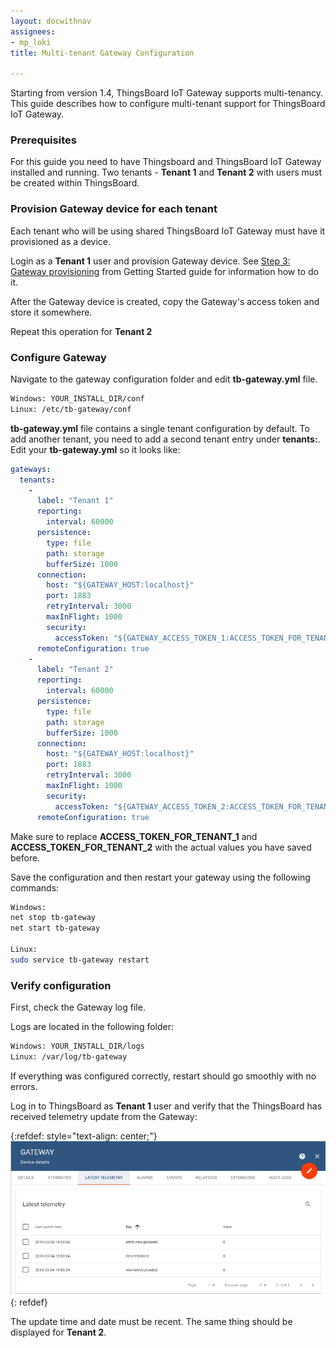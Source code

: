 ```yaml
---
layout: docwithnav
assignees:
- mp_loki
title: Multi-tenant Gateway Configuration

---
```

Starting from version 1.4, ThingsBoard IoT Gateway supports multi-tenancy.
This guide describes how to configure multi-tenant support for ThingsBoard IoT Gateway.

### Prerequisites

For this guide you need to have Thingsboard and ThingsBoard IoT Gateway installed and running.
Two tenants - **Tenant 1** and **Tenant 2** with users must be created within ThingsBoard.

### Provision Gateway device for each tenant

Each tenant who will be using shared ThingsBoard IoT Gateway must have it provisioned as a device.

Login as a **Tenant 1** user and provision Gateway device. See [Step 3: Gateway provisioning](/docs/iot-gateway/getting-started/#step-3-gateway-provisioning) from Getting Started 
guide for information how to do it.

After the Gateway device is created, copy the Gateway's access token and store it somewhere.

Repeat this operation for **Tenant 2**

### Configure Gateway

Navigate to the gateway configuration folder and edit **tb-gateway.yml** file.

```bash
Windows: YOUR_INSTALL_DIR/conf
Linux: /etc/tb-gateway/conf
```

**tb-gateway.yml** file contains a single tenant configuration by default. To add another tenant, you need to add a second 
tenant entry under **tenants:**. Edit your **tb-gateway.yml** so it looks like:

```yaml
gateways:
  tenants:
    -
      label: "Tenant 1"
      reporting:
        interval: 60000
      persistence:
        type: file
        path: storage
        bufferSize: 1000
      connection:
        host: "${GATEWAY_HOST:localhost}"
        port: 1883
        retryInterval: 3000
        maxInFlight: 1000
        security:
          accessToken: "${GATEWAY_ACCESS_TOKEN_1:ACCESS_TOKEN_FOR_TENANT_1}"
      remoteConfiguration: true
    -
      label: "Tenant 2"
      reporting:
        interval: 60000
      persistence:
        type: file
        path: storage
        bufferSize: 1000
      connection:
        host: "${GATEWAY_HOST:localhost}"
        port: 1883
        retryInterval: 3000
        maxInFlight: 1000
        security:
          accessToken: "${GATEWAY_ACCESS_TOKEN_2:ACCESS_TOKEN_FOR_TENANT_2}"
      remoteConfiguration: true
```

Make sure to replace **ACCESS_TOKEN_FOR_TENANT_1** and **ACCESS_TOKEN_FOR_TENANT_2** with the actual values you have saved before.

Save the configuration and then restart your gateway using the following commands:

```bash
Windows: 
net stop tb-gateway
net start tb-gateway

Linux: 
sudo service tb-gateway restart
```

### Verify configuration

First, check the Gateway log file.

Logs are located in the following folder:

```bash
Windows: YOUR_INSTALL_DIR/logs
Linux: /var/log/tb-gateway
``` 

If everything was configured correctly, restart should go smoothly with no errors.

Log in to ThingsBoard as **Tenant 1** user and verify that the ThingsBoard has received telemetry update from the Gateway:

{:refdef: style="text-align: center;"}
![image](/images/gateway/gateway-telemetry-updated.png)
{: refdef}

The update time and date must be recent. The same thing should be displayed for **Tenant 2**.
